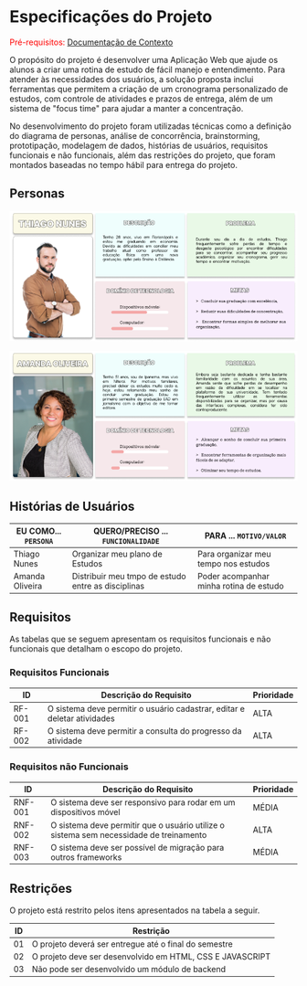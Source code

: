 # Especificações do Projeto

<span style="color:red">Pré-requisitos: <a href="1-Documentação de Contexto.md"> Documentação de Contexto</a></span>

O propósito do projeto é desenvolver uma Aplicação Web que ajude os alunos a criar uma rotina de estudo de fácil manejo e entendimento. Para atender às necessidades dos usuários, a solução proposta inclui ferramentas que permitem a criação de um cronograma personalizado de estudos, com controle de atividades e prazos de entrega, além de um sistema de "focus time" para ajudar a manter a concentração. 

No desenvolvimento do projeto foram utilizadas técnicas como a definição do diagrama de personas,  análise de concorrência, brainstorming, prototipação, modelagem de dados, histórias de usuários, requisitos funcionais e não funcionais, além das restrições do projeto, que foram montados baseadas no tempo hábil para entrega do projeto.

## Personas

![Imagem persona Thiago Nunes](img/thiago-nunes.png)

![Imagem persona Amanda Oliveira](img/amanda-oliveira.png)

>


## Histórias de Usuários


|EU COMO... `PERSONA`| QUERO/PRECISO ... `FUNCIONALIDADE`  |PARA ... `MOTIVO/VALOR`                 |
|--------------------|------------------------------------ |----------------------------------------|
|Thiago Nunes    | Organizar meu plano de Estudos      | Para organizar meu tempo nos estudos     |
|Amanda Oliveira | Distribuir meu tmpo de estudo entre as disciplinas| Poder acompanhar minha rotina de estudo   |



## Requisitos

As tabelas que se seguem apresentam os requisitos funcionais e não funcionais que detalham o escopo do projeto.

### Requisitos Funcionais

|ID    | Descrição do Requisito  | Prioridade |
|------|-----------------------------------------|----|
|RF-001| O sistema deve permitir o usuário cadastrar, editar e deletar atividades | ALTA | 
|RF-002|O sistema deve permitir a consulta do progresso da atividade | ALTA | 


### Requisitos não Funcionais

|ID     | Descrição do Requisito  |Prioridade |
|-------|-------------------------|----|
|RNF-001| O sistema deve ser responsivo para rodar em um dispositivos móvel | MÉDIA | 
|RNF-002| O sistema deve permitir que o usuário utilize o sistema sem necessidade de treinamento |  ALTA |
|RNF-003| O sistema deve ser possível de migração para outros frameworks |  MÉDIA |



## Restrições

O projeto está restrito pelos itens apresentados na tabela a seguir.

|ID| Restrição                                             |
|--|-------------------------------------------------------|
|01| O projeto deverá ser entregue até o final do semestre |
|02| O projeto deve ser desenvolvido em HTML, CSS E JAVASCRIPT        |
|03| Não pode ser desenvolvido um módulo de backend        |



